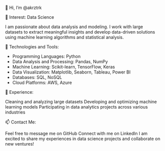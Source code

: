 👋 Hi, I’m @akrztrk

👀 Interest: Data Science

I am passionate about data analysis and modeling. I work with large datasets to extract meaningful insights and develop data-driven solutions using machine learning algorithms and statistical analysis.

🔧 Technologies and Tools:

- Programming Languages: Python
- Data Analysis and Processing: Pandas, NumPy
- Machine Learning: Scikit-learn, TensorFlow, Keras
- Data Visualization: Matplotlib, Seaborn, Tableau, Power BI
- Databases: SQL, NoSQL
- Cloud Platforms: AWS, Azure

💼 Experience:

Cleaning and analyzing large datasets
Developing and optimizing machine learning models
Participating in data analytics projects across various industries

📫 Contact Me:

Feel free to message me on GitHub
Connect with me on LinkedIn
I am excited to share my experiences in data science projects and collaborate on new ventures!


<!---
akrztrk/akrztrk is a ✨ special ✨ repository because its `README.md` (this file) appears on your GitHub profile.
You can click the Preview link to take a look at your changes.
--->
